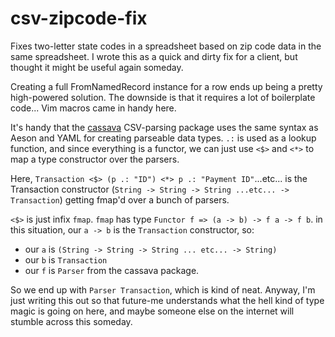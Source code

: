 # csv-zipcode-fix
Fixes two-letter state codes in a spreadsheet based on zip code data in the
same spreadsheet. I wrote this as a quick and dirty fix for a client, but
thought it might be useful again someday.

Creating a full FromNamedRecord instance for a row ends up being a pretty
high-powered solution. The downside is that it requires a lot of boilerplate
code... Vim macros came in handy here.

It's handy that the [cassava](https://hackage.haskell.org/package/cassava)
CSV-parsing package uses the same syntax as Aeson and YAML for creating
parseable data types. `.:` is used as a lookup function, and since everything is
a functor, we can just use `<$>` and `<*>` to map a type constructor over the
parsers.

Here, `Transaction <$> (p .: "ID") <*> p .: "Payment ID"`...etc... is the
Transaction constructor (`String -> String -> String ...etc... -> Transaction`)
getting fmap'd over a bunch of parsers.

`<$>` is just infix `fmap`. `fmap` has type `Functor f => (a -> b) -> f a -> f b`.
in this situation, our `a -> b` is the `Transaction` constructor, so:

* our `a` is `(String -> String -> String ... etc... -> String)`
* our `b` is `Transaction`
* our `f` is `Parser` from the cassava package.

So we end up with `Parser Transaction`, which is kind of neat. Anyway, I'm just
writing this out so that future-me understands what the hell kind of type magic
is going on here, and maybe someone else on the internet will stumble across
this someday.
